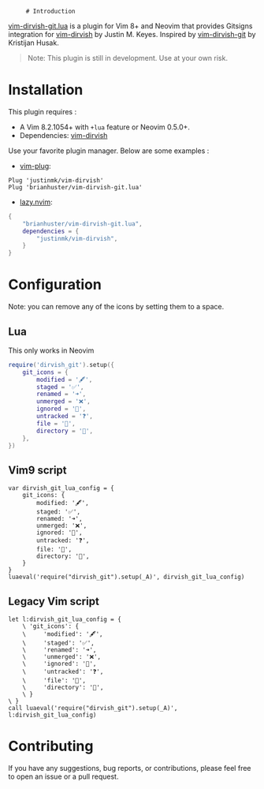          # Introduction 
[vim-dirvish-git.lua](https://github.com/brianhuster/vim-dirvish-git.lua) is a plugin for Vim 8+ and Neovim that provides Gitsigns integration for [vim-dirvish](https://github.com/justinmk/vim-dirvish) by Justin M. Keyes. Inspired by [vim-dirvish-git](https://github.com/kristijanhusak/vim-dirvish-git) by Kristijan Husak.

> Note: This plugin is still in development. Use at your own risk.

# Installation
This plugin requires :
- A Vim 8.2.1054+ with `+lua` feature or Neovim 0.5.0+.
- Dependencies: [vim-dirvish](https://github.com/justinmk/vim-dirvish)

Use your favorite plugin manager. Below are some examples : 

* [vim-plug](https://github.com/junegunn/vim-plug):

```vim
Plug 'justinmk/vim-dirvish'
Plug 'brianhuster/vim-dirvish-git.lua'
```

* [lazy.nvim](https://github.com/folke/lazy.nvim):

```lua
{
    "brianhuster/vim-dirvish-git.lua",
    dependencies = {
        "justinmk/vim-dirvish",
    }
}
```

# Configuration

Note: you can remove any of the icons by setting them to a space.

## Lua

This only works in Neovim

```lua
require('dirvish_git').setup({
    git_icons = {
        modified = '🖋️',
        staged = '✅',
        renamed = '➜',
        unmerged = '❌',
        ignored = '🙈',
        untracked = '❓',
        file = '📄',
        directory = '📁',
	},
})
```

## Vim9 script

```vim
var dirvish_git_lua_config = {
    git_icons: {
        modified: '🖋️',
        staged: '✅',
        renamed: '➜',
        unmerged: '❌',
        ignored: '🙈',
        untracked: '❓',
        file: '📄',
        directory: '📁',
    }
}
luaeval('require("dirvish_git").setup(_A)', dirvish_git_lua_config)
```

## Legacy Vim script

```vim
let l:dirvish_git_lua_config = {
    \ 'git_icons': {
    \     'modified': '🖋️',
    \     'staged': '✅',
    \     'renamed': '➜',
    \     'unmerged': '❌',
    \     'ignored': '🙈',
    \     'untracked': '❓',
    \     'file': '📄',
    \     'directory': '📁',
    \ }
\ }
call luaeval('require("dirvish_git").setup(_A)', l:dirvish_git_lua_config)
```

# Contributing

If you have any suggestions, bug reports, or contributions, please feel free to open an issue or a pull request.
